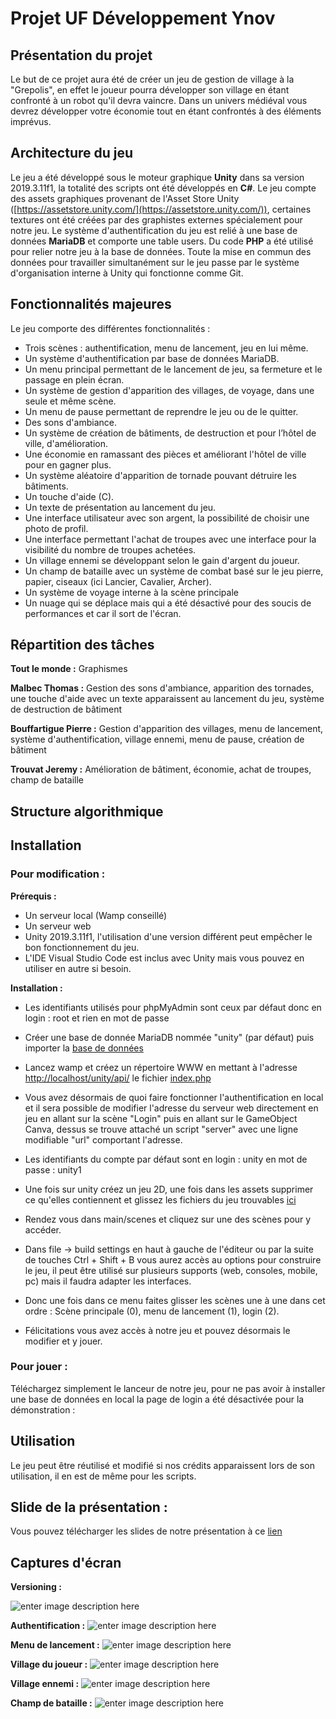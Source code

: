 # Projet UF Développement Ynov
## Présentation du projet
Le but de ce projet aura été de créer un jeu de gestion de village à la "Grepolis", en effet le joueur pourra développer son village en étant confronté à un robot qu'il devra vaincre. Dans un univers médiéval vous devrez développer votre économie tout en étant confrontés à des éléments imprévus. 

## Architecture du jeu
Le jeu a été développé sous le moteur graphique **Unity** dans sa version 2019.3.11f1, la totalité des scripts ont été développés en **C#**. Le jeu compte des assets graphiques provenant de l'Asset Store Unity ([https://assetstore.unity.com/](https://assetstore.unity.com/)),
certaines textures ont été créées par des graphistes externes spécialement pour notre jeu. Le système d'authentification du jeu est relié à une base de données **MariaDB** et comporte une table users. Du code **PHP** a été utilisé pour relier notre jeu à la base de données. Toute la mise en commun des données pour travailler simultanément sur le jeu passe par le système d'organisation interne à Unity qui fonctionne comme Git.  

## Fonctionnalités majeures

Le jeu comporte des différentes fonctionnalités : 
* Trois scènes : authentification, menu de lancement, jeu en lui même.
* Un système d'authentification par base de données MariaDB.
* Un menu principal permettant de le lancement de jeu, sa fermeture et le passage en plein écran.
* Un système de gestion d'apparition des villages, de voyage, dans une seule et même scène.
* Un menu de pause permettant de reprendre le jeu ou de le quitter.
* Des sons d'ambiance.
* Un système de création de bâtiments, de destruction et pour l’hôtel de ville, d'amélioration.
* Une économie en ramassant des pièces et améliorant l'hôtel de ville pour en gagner plus.
* Un système aléatoire d'apparition de tornade pouvant détruire les bâtiments.
* Un touche d'aide (C).
* Un texte de présentation au lancement du jeu.
* Une interface utilisateur avec son argent, la possibilité de choisir une photo de profil.
* Une interface permettant l'achat de troupes avec une interface pour la visibilité du nombre de troupes achetées.
* Un village ennemi se développant selon le gain d'argent du joueur.
* Un champ de bataille avec un système de combat basé sur le jeu pierre, papier, ciseaux (ici Lancier, Cavalier, Archer).
* Un système de voyage interne à la scène principale
* Un nuage qui se déplace mais qui a été désactivé pour des soucis de performances et car il sort de l'écran. 

## Répartition des tâches
**Tout le monde :** Graphismes

**Malbec Thomas :** Gestion des sons d'ambiance, apparition des tornades, une touche d'aide avec un texte apparaissent au lancement du jeu, système de destruction de bâtiment

**Bouffartigue Pierre :** Gestion d'apparition des villages, menu de lancement, système d'authentification, village ennemi, menu de pause, création de bâtiment

**Trouvat Jeremy :** Amélioration de bâtiment, économie, achat de troupes, champ de bataille

## Structure algorithmique

## Installation

### Pour modification :
__Prérequis :__
- Un serveur local (Wamp conseillé)
- Un serveur web
- Unity 2019.3.11f1, l'utilisation d'une version différent peut empêcher le bon fonctionnement du jeu.
- L'IDE Visual Studio Code est inclus avec Unity mais vous pouvez en utiliser en autre si besoin.

__Installation :__
* Les identifiants utilisés pour phpMyAdmin sont ceux par défaut donc en login : root et rien en mot de passe

* Créer une base de donnée MariaDB nommée "unity" (par défaut) puis importer la [base de données](https://github.com/PierreBouffartigue/ProjetDev/tree/master/Base%20de%20donn%C3%A9es)
* Lancez wamp et créez un répertoire WWW en mettant  à l'adresse [http://localhost/unity/api/](http://localhost/unity/api/) le fichier [index.php](https://github.com/PierreBouffartigue/ProjetDev/tree/master/Serveur%20web)

* Vous avez désormais de quoi faire fonctionner l'authentification en local et il sera possible de modifier l'adresse du serveur web directement en jeu en allant sur la scène "Login" puis en allant sur le GameObject Canva, dessus se trouve attaché un script "server" avec une ligne modifiable "url" comportant l'adresse. 

* Les identifiants du compte par défaut sont en login : unity en mot de passe : unity1

* Une fois sur unity créez un jeu 2D, une fois dans les assets supprimer ce qu'elles contiennent et glissez les fichiers du jeu trouvables [ici](https://github.com/PierreBouffartigue/ProjetDev/tree/master/Jeu)

* Rendez vous dans main/scenes et cliquez sur une des scènes pour y accéder.

* Dans file -> build settings en haut à gauche de l'éditeur ou par la suite de touches Ctrl + Shift + B vous aurez accès au options pour construire le jeu, il peut être utilisé sur plusieurs supports (web, consoles, mobile, pc) mais il faudra adapter les interfaces. 

* Donc une fois dans ce menu faites glisser les scènes une à une dans cet ordre : Scène principale (0), menu de lancement (1), login (2).

* Félicitations vous avez accès à notre jeu et pouvez désormais le modifier et y jouer.

### Pour jouer :
Téléchargez simplement le lanceur de notre jeu, pour ne pas avoir à installer une base de données en local la page de login a été désactivée pour la démonstration : 

##  Utilisation
Le jeu peut être réutilisé et modifié si nos crédits apparaissent lors de son utilisation, il en est de même pour les scripts.

## Slide de la présentation :
Vous pouvez télécharger les slides de notre présentation à ce [lien](https://cdn.discordapp.com/attachments/698581960179843262/715885602846933033/Projet_Dev.pdf)

## Captures d'écran
**Versioning :**

![enter image description here](https://cdn.discordapp.com/attachments/698581960179843262/715890918368215050/Collaboration.PNG)

**Authentification :**
![enter image description here](https://cdn.discordapp.com/attachments/698581960179843262/715882341045764196/Login.PNG)

**Menu de lancement :**
![enter image description here](https://cdn.discordapp.com/attachments/698581960179843262/715882342127894588/LaunchMenu.PNG)

**Village du joueur :**
![enter image description here](https://cdn.discordapp.com/attachments/698581960179843262/715882343226802216/VillagePrincipal.PNG)

**Village ennemi :**
![enter image description here](https://cdn.discordapp.com/attachments/698581960179843262/715882345667887144/Enemy.PNG)

**Champ de bataille :**
![enter image description here](https://cdn.discordapp.com/attachments/698581960179843262/715882345818882118/Bataille.PNG)
